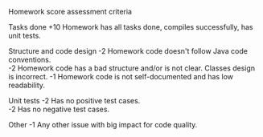 
Homework score assessment criteria

Tasks done
    +10	Homework has all tasks done, compiles successfully, has unit tests.
				
Structure and code design
    -2	Homework code doesn't follow Java code conventions.		
	-2	Homework code has a bad structure and/or is not clear. Classes design is incorrect.
	-1	Homework code is not self-documented and has low readability.	
  
Unit tests
    -2	Has no positive test cases.		
    -2	Has no negative test cases.		
  
Other
    -1	Any other issue with big impact for code quality.
